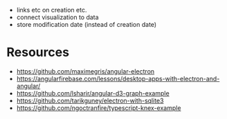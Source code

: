 * links etc on creation etc.
* connect visualization to data
* store modification date (instead of creation date) 

# Resources
* https://github.com/maximegris/angular-electron
* https://angularfirebase.com/lessons/desktop-apps-with-electron-and-angular/
* https://github.com/lsharir/angular-d3-graph-example
* https://github.com/tarikguney/electron-with-sqlite3
* https://github.com/ngoctranfire/typescript-knex-example
